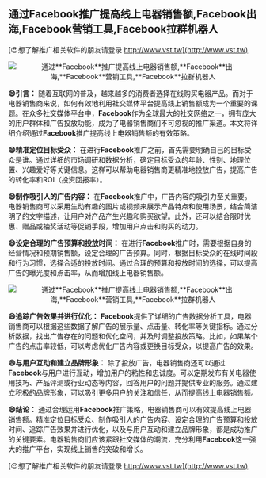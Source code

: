## **通过**Facebook**推广提高线上电器销售额,**Facebook**出海,**Facebook**营销工具,**Facebook**拉群机器人**

[😍想了解推广相关软件的朋友请登录 http://www.vst.tw](http://www.vst.tw)

 <center><img src="https://vst.tw/MP4/tuiguang/png/7.png" alt="通过**Facebook**推广提高线上电器销售额,**Facebook**出海,**Facebook**营销工具,**Facebook**拉群机器人"></center>

**😄引言：**
随着互联网的普及，越来越多的消费者选择在线购买电器产品。而对于电器销售商来说，如何有效地利用社交媒体平台提高线上销售额成为一个重要的课题。在众多社交媒体平台中，**Facebook**作为全球最大的社交网络之一，拥有庞大的用户群体和广告投放功能，成为了电器销售商们不可忽视的推广渠道。本文将详细介绍通过**Facebook**推广提高线上电器销售额的有效策略。

**😄精准定位目标受众：**
在进行**Facebook**推广之前，首先需要明确自己的目标受众是谁。通过详细的市场调研和数据分析，确定目标受众的年龄、性别、地理位置、兴趣爱好等关键信息。这样可以帮助电器销售商更精准地投放广告，提高广告的转化率和ROI（投资回报率）。

**😄制作吸引人的广告内容：**
在**Facebook**推广中，广告内容的吸引力至关重要。电器销售商可以采用生动有趣的图片或视频来展示产品特点和使用场景，结合简洁明了的文字描述，让用户对产品产生兴趣和购买欲望。此外，还可以结合限时优惠、赠品或抽奖活动等促销手段，增加用户点击和购买的动力。

**😄设定合理的广告预算和投放时间：**
在进行**Facebook**推广时，需要根据自身的经营情况和预期销售额，设定合理的广告预算。同时，根据目标受众的在线时间段和行为习惯，选择合适的投放时间。通过合理的预算和投放时间的选择，可以提高广告的曝光度和点击率，从而增加线上电器销售额。

 <center><img src="https://vst.tw/MP4/tuiguang/png/2.png" alt="通过**Facebook**推广提高线上电器销售额,**Facebook**出海,**Facebook**营销工具,**Facebook**拉群机器人"></center>

**😄追踪广告效果并进行优化：**
**Facebook**提供了详细的广告数据分析工具，电器销售商可以根据这些数据了解广告的展示量、点击量、转化率等关键指标。通过分析数据，找出广告存在的问题和优化空间，并及时调整投放策略。比如，如果某个广告的点击率较低，可以考虑优化广告内容或更换目标受众，以提高广告的效果。

**😄与用户互动和建立品牌形象：**
除了投放广告，电器销售商还可以通过**Facebook**与用户进行互动，增加用户的粘性和忠诚度。可以定期发布有关电器使用技巧、产品评测或行业动态等内容，回答用户的问题并提供专业的服务。通过建立积极的品牌形象，可以吸引更多用户的关注和信任，从而提高线上电器销售额。

**😄结论：**
通过合理运用**Facebook**推广策略，电器销售商可以有效提高线上电器销售额。精准定位目标受众、制作吸引人的广告内容、设定合理的广告预算和投放时间、追踪广告效果并进行优化，以及与用户互动和建立品牌形象，都是成功推广的关键要素。电器销售商们应该紧跟社交媒体的潮流，充分利用**Facebook**这一强大的推广平台，实现线上销售的突破和增长。

[😍想了解推广相关软件的朋友请登录 http://www.vst.tw](http://www.vst.tw)



